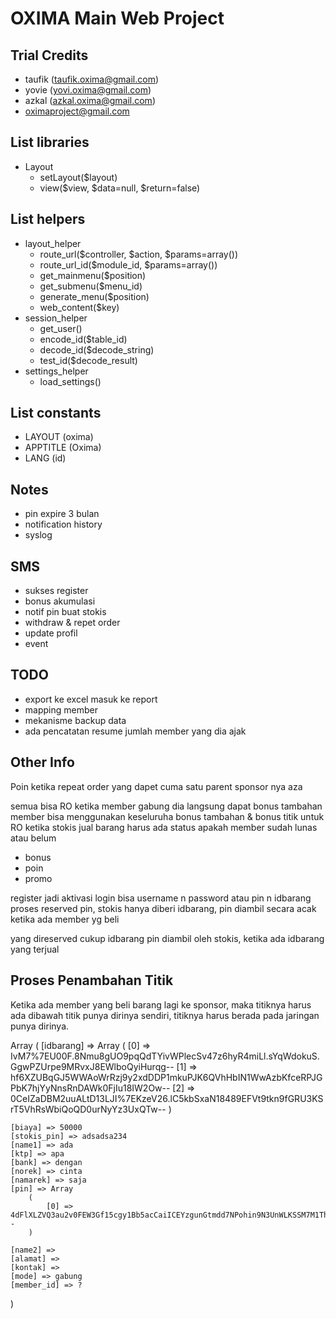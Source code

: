 OXIMA Main Web Project
=====================================

Trial Credits
----------------
- taufik (taufik.oxima@gmail.com)
- yovie (yovi.oxima@gmail.com)
- azkal (azkal.oxima@gmail.com)
- oximaproject@gmail.com

List libraries
----------------
- Layout
	- setLayout($layout)
	- view($view, $data=null, $return=false)

List helpers
----------------
- layout_helper
	- route_url($controller, $action, $params=array())
	- route_url_id($module_id, $params=array())
	- get_mainmenu($position)
	- get_submenu($menu_id)
	- generate_menu($position)
	- web_content($key)
- session_helper
	- get_user()
	- encode_id($table_id)
	- decode_id($decode_string)
	- test_id($decode_result)
- settings_helper
	- load_settings()

List constants
----------------
- LAYOUT (oxima)
- APPTITLE (Oxima)
- LANG (id)


Notes
----------------
- pin expire 3 bulan
- notification history
- syslog

SMS
----------------
- sukses register
- bonus akumulasi
- notif pin buat stokis
- withdraw & repet order
- update profil
- event


TODO
----------------
- export ke excel masuk ke report
- mapping member
- mekanisme backup data
- ada pencatatan resume jumlah member yang dia ajak


Other Info
----------------
Poin ketika repeat order yang dapet cuma satu parent sponsor nya aza

semua bisa RO
ketika member gabung dia langsung dapat bonus tambahan
member bisa menggunakan keseluruha bonus tambahan & bonus titik untuk RO
ketika stokis jual barang harus ada status apakah member sudah lunas atau belum
- bonus
- poin
- promo

register jadi aktivasi
login bisa username n password atau pin n idbarang
proses reserved pin, stokis hanya diberi idbarang, pin diambil secara acak ketika ada member yg beli

yang direserved cukup idbarang
pin diambil oleh stokis, ketika ada idbarang yang terjual

Proses Penambahan Titik
-----------------------
Ketika ada member yang beli barang lagi ke sponsor, maka titiknya harus ada dibawah
titik punya dirinya sendiri, titiknya harus berada pada jaringan punya dirinya.

Array
(
    [idbarang] => Array
        (
            [0] => IvM7%7EU00F.8Nmu8gUO9pqQdTYivWPlecSv47z6hyR4miLl.sYqWdokuS.GgwPZUrpe9MRvxJ8EWlboQyiHurqg--
            [1] => hf6XZUBqGJ5WWAoWrRzj9y2xdDDP1mkuPJK6QVhHbIN1WwAzbKfceRPJGPbK7hjYyNnsRnDAWk0FjIu18IW2Ow--
            [2] => 0CeIZaDBM2uuALtD13LJI%7EKzeV26.lC5kbSxaN18489EFVt9tkn9fGRU3KSrT5VhRsWbiQoQD0urNyYz3UxQTw--
        )

    [biaya] => 50000
    [stokis_pin] => adsadsa234
    [name1] => ada
    [ktp] => apa
    [bank] => dengan
    [norek] => cinta
    [namarek] => saja
    [pin] => Array
        (
            [0] => 4dFlXLZVQ3au2v0FEW3Gf15cgy1Bb5acCaiICEYzgunGtmdd7NPohin9N3UnWLKSSM7M1ThItdPdAC2.1exWVQ--
        )

    [name2] => 
    [alamat] => 
    [kontak] => 
    [mode] => gabung
    [member_id] => ?
)
